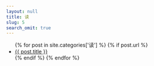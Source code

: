 ```yaml
---
layout: null
title: 读
slug: 5
search_omit: true
---
```

<ul class="postlist">
  {% for post in site.categories['读']  %}
  {% if post.url %}
  <li class="posttitle"><a href="{{ post.url }}">{{ post.title }}</a></li>
  {% endif %}
  {% endfor %}
</ul>
